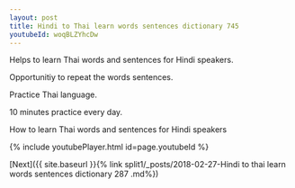 ```yaml
---
layout: post
title: Hindi to Thai learn words sentences dictionary 745 
youtubeId: woqBLZYhcDw
---
```

 
 
Helps to learn Thai words and sentences for Hindi speakers.

Opportunitiy to repeat the words sentences. 

Practice Thai language. 
 
10 minutes practice every day. 
 
How to learn Thai words and sentences for Hindi speakers 
 
{% include youtubePlayer.html id=page.youtubeId %}
 
 
[Next]({{ site.baseurl }}{% link  split1/_posts/2018-02-27-Hindi to thai learn words sentences dictionary 287 .md%})
 
